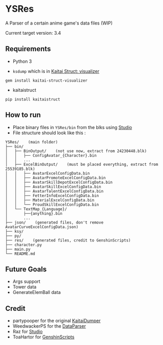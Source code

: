 # YSRes

A Parser of a certain anime game's data files (WIP)

Current target version: 3.4

## Requirements

- Python 3

- `ksdump` which is in [Kaitai Struct: visualizer](https://github.com/kaitai-io/kaitai_struct_visualizer)
```shell
gem install kaitai-struct-visualizer
```

- kaitaistruct
```shell
pip install kaitaistruct
```

## How to run

- Place binary files in `YSRes/bin` from the blks using [Studio](https://gitlab.com/RazTools/Studio)
- File structure should look like this :
```
YSRes/    (main folder)
├── bin/
│   ├── BinOutput/    (not use now, extract from 24230448.blk)
│   │   ├── ConfigAvatar_{Character}.bin
│   │   ...
│   ├── ExcelBinOutput/    (must be placed everything, extract from 25539185.blk)
│   │   ├── AvatarExcelConfigData.bin
│   │   ├── AvatarPromoteExcelConfigData.bin
│   │   ├── AvatarSkillDepotExcelConfigData.bin
│   │   ├── AvatarSkillExcelConfigData.bin
│   │   ├── AvatarTalentExcelConfigData.bin
│   │   ├── FetterInfoExcelConfigData.bin
│   │   ├── MaterialExcelConfigData.bin
│   │   └── ProudSkillExcelConfigData.bin
│   └── TextMap_{Language}/
│       ├──{anything}.bin
│       ...
├── json/    (generated files, don't remove AvatarCurveExcelConfigData.json)
├── ksy/
├── py/
├── res/    (generated files, credit to GenshinScripts)
├── character.py
├── main.py
└── README.md
```

## Future Goals

- Args support
- Tower data
- GenerateElemBall data

## Credit
- partypooper for the original [KaitaiDumper](https://github.com/partypooperarchive/KaitaiDumper)
- WeedwackerPS for the [DataParser](https://github.com/WeedwackerPS/DataParser)
- Raz for [Studio](https://gitlab.com/RazTools/Studio)
- ToaHartor for [GenshinScripts](https://github.com/ToaHartor/GenshinScripts)
